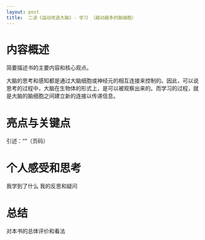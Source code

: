 ```yaml
---
layout: post
title:  二读《运动改造大脑》- 学习 （越动越多的脑细胞）
---
```


# 内容概述
简要描述书的主要内容和核心观点。

大脑的思考和感知都是通过大脑细胞或神经元的相互连接来控制的。因此，可以说思考的过程中，大脑在生物体的形式上，是可以被观察出来的。而学习的过程，就是大脑的脑细胞之间建立新的连接以传递信息。

# 亮点与关键点
引述：“”（页码）


# 个人感受和思考
我学到了什么
我的反思和疑问

# 总结
对本书的总体评价和看法
<!--stackedit_data:
eyJoaXN0b3J5IjpbLTQ4MDM0OTYyOSwtMTU5MTk3Mjk2NSwtMT
Y1OTUwOTM0NCwxODEyNTk2MDQ0XX0=
-->